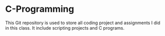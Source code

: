 # C-Programming

This Git repository is used to store all coding project and assignments I did in this class. It include scripting projects and C programs. 
